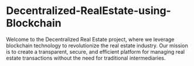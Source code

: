# Decentralized-RealEstate-using-Blockchain
Welcome to the Decentralized Real Estate project, where we leverage blockchain technology to revolutionize the real estate industry. Our mission is to create a transparent, secure, and efficient platform for managing real estate transactions without the need for traditional intermediaries.
